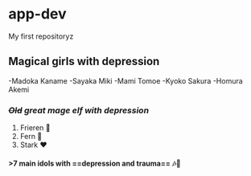 # app-dev
My first repositoryz
## **Magical girls with depression**
-Madoka Kaname
-Sayaka Miki
-Mami Tomoe
-Kyoko Sakura
-Homura Akemi
### *~~Old~~ great mage elf with depression*
1. Frieren 💙
2. Fern 💜
3. Stark ❤️
#### **>7 main idols with ==depression and trauma==** 🎶🎵
